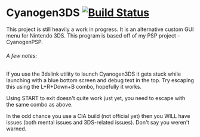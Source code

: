 # Cyanogen3DS [![Build Status](https://travis-ci.org/joel16/Cyanogen3DS.svg?branch=master)](https://travis-ci.org/joel16/Cyanogen3DS)
This project is still heavily a work in progress. It is an alternative custom GUI menu for Nintendo 3DS. This program is based off of my PSP project - CyanogenPSP.

###### A few notes:

If you use the 3dslink utility to launch Cyanogen3DS it gets stuck while launching with a blue bottom screen and debug text in the top. Try escaping this using the L+R+Down+B combo, hopefully it works.

Using START to exit doesn't quite work just yet, you need to escape with the same combo as above.

In the odd chance you use a CIA build (not official yet) then you WILL have issues (both mental issues and 3DS-related issues). Don't say you weren't warned.
